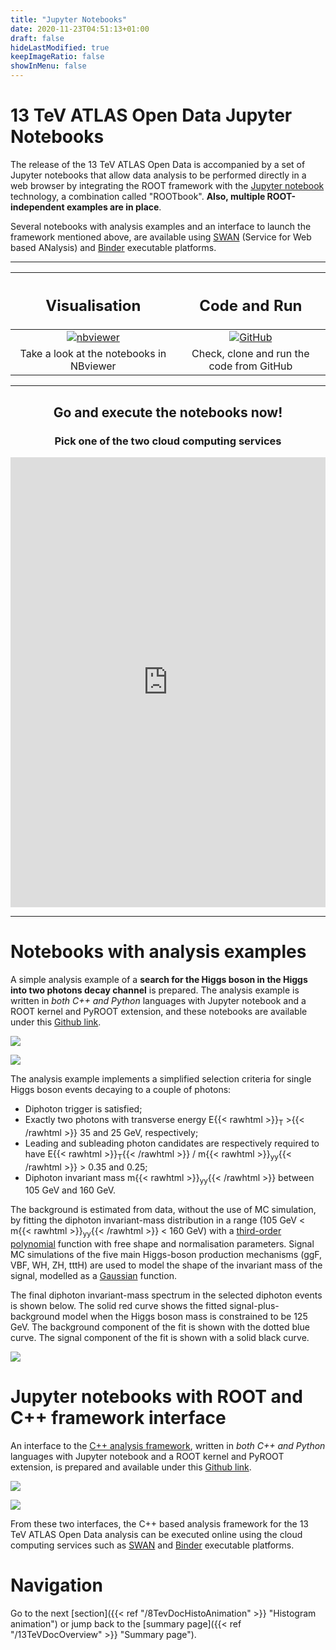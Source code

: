 ```yaml
---
title: "Jupyter Notebooks"
date: 2020-11-23T04:51:13+01:00
draft: false
hideLastModified: true
keepImageRatio: false
showInMenu: false
---
```


# 13 TeV ATLAS Open Data Jupyter Notebooks

The release of the 13 TeV ATLAS Open Data is accompanied by a set of Jupyter notebooks that allow data analysis to be performed directly in a web browser by integrating the ROOT framework with the [Jupyter notebook](https://jupyter.org/) technology, a combination called "ROOTbook". **Also, multiple ROOT-independent examples are in place**.

Several notebooks with analysis examples and an interface to launch the framework mentioned above, are available using [SWAN](https://swan.web.cern.ch/) (Service for Web based ANalysis) and [Binder](https://mybinder.org) executable platforms.

<CENTER>
<hr>

| <h2><b>Visualisation</b></h2> | <h2><b>Code and Run</b></h2> |
| :---:        |          :---: |
| [![nbviewer](images/Jupyter-logo.jpg)](https://nbviewer.jupyter.org/github/atlas-outreach-data-tools/notebooks-collection-opendata/tree/master/) | [![GitHub](images/GitHub-logo.png)](https://github.com/atlas-outreach-data-tools/notebooks-collection-opendata) |
| Take a look at the notebooks in NBviewer | Check, clone and run the code from GitHub |
<hr>

## Go and execute the notebooks now!
### Pick one of the two cloud computing services
<iframe src="http://opendata.atlas.cern/ROOT_execute/ROOTBooks_execute_mainframe.html" height="720px" width="100%" style="padding: 0% 0% 0% 0%;" frameborder="0"></iframe>
</br>
<hr>
</CENTER>

# Notebooks with analysis examples

A simple analysis example of a **search for the Higgs boson in the Higgs into two photons decay channel** is prepared. The analysis example is written in *both C++ and Python* languages with Jupyter notebook and a ROOT kernel and PyROOT extension, and these notebooks are available under this [Github link](https://github.com/atlas-outreach-data-tools/notebooks-collection-opendata).

![](images/Hyy-cpp.png)

![](images/Hyy-python.png)


The analysis example implements a simplified selection criteria for single Higgs boson events decaying to a couple of photons:

+ Diphoton trigger is satisfied;
+ Exactly two photons with transverse energy E{{< rawhtml >}}<sub>T</sub> >{{< /rawhtml >}} 35 and 25 GeV, respectively;
+ Leading and subleading photon candidates are respectively required to have E{{< rawhtml >}}<sub>T</sub>{{< /rawhtml >}} / m{{< rawhtml >}}<sub>yy</sub>{{< /rawhtml >}} > 0.35 and 0.25;
+ Diphoton invariant mass m{{< rawhtml >}}<sub>yy</sub>{{< /rawhtml >}} between 105 GeV and 160 GeV.

The background is estimated from data, without the use of MC simulation, by fitting the diphoton invariant-mass distribution in a range (105 GeV <  m{{< rawhtml >}}<sub>yy</sub>{{< /rawhtml >}} < 160 GeV) with a [third-order polynomial](https://en.wikipedia.org/wiki/Cubic_function) function with free shape and normalisation parameters. Signal MC simulations of the five main Higgs-boson production mechanisms (ggF, VBF, WH, ZH, tttH) are used to model the shape of the invariant mass of the signal, modelled as a [Gaussian](https://en.wikipedia.org/wiki/Normal_distribution) function.

The final diphoton invariant-mass spectrum in the selected diphoton events is shown below. The solid red curve shows the fitted signal-plus-background model when the Higgs boson mass is constrained to be 125 GeV. The background component of the fit is shown with the dotted blue curve. The signal component of the fit is shown with a solid black curve.

![](images/fig_12b.png)

# Jupyter notebooks with ROOT and C++ framework interface

An interface to the [C++ analysis framework](../frameworks/cpp.md), written in *both C++ and Python* languages with Jupyter notebook and a ROOT kernel and PyROOT extension, is prepared and available under this [Github link](https://github.com/atlas-outreach-data-tools/demos-framework-software-notebooks).

![](images/demo13-cpp.png)

![](images/demo13-python.png)

From these two interfaces, the C++ based analysis framework for the 13 TeV ATLAS Open Data analysis can be executed online using the cloud computing services such as [SWAN](https://swan.web.cern.ch/) and [Binder](https://swan.web.cern.ch/) executable platforms.

# Navigation
Go to the next [section]({{< ref "/8TevDocHistoAnimation" >}} "Histogram animation") or jump back to the [summary page]({{< ref "/13TeVDocOverview" >}} "Summary page").